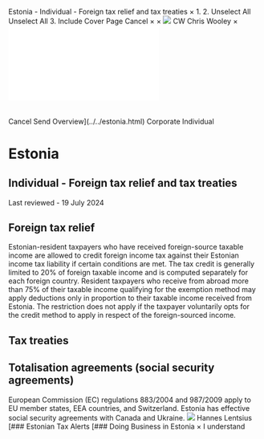 Estonia - Individual - Foreign tax relief and tax treaties
×
1.
2.
Unselect All
Unselect All
3.
Include Cover Page
Cancel
×
×
![](../../-/media/world-wide-tax-summaries/attachments/global---chris-wooley.ashx%3Frev=ac5e5f3223b34096b1afc2a6009c7320&revision=ac5e5f32-23b3-4096-b1af-c2a6009c7320&hash=859B7ADC84DC2CBEC9760E9E6EE7DE6D0A8BFCDF)
CW
Chris Wooley
×
![](foreign-tax-relief-and-tax-treaties.html)
######
Cancel
Send
Overview](../../estonia.html)
Corporate
Individual
# Estonia
## Individual - Foreign tax relief and tax treaties
Last reviewed - 19 July 2024
## Foreign tax relief
Estonian-resident taxpayers who have received foreign-source taxable income are allowed to credit foreign income tax against their Estonian income tax liability if certain conditions are met. The tax credit is generally limited to 20% of foreign taxable income and is computed separately for each foreign country.
Resident taxpayers who receive from abroad more than 75% of their taxable income qualifying for the exemption method may apply deductions only in proportion to their taxable income received from Estonia. The restriction does not apply if the taxpayer voluntarily opts for the credit method to apply in respect of the foreign-sourced income.
## Tax treaties
## Totalisation agreements (social security agreements)
European Commission (EC) regulations 883/2004 and 987/2009 apply to EU member states, EEA countries, and Switzerland.
Estonia has effective social security agreements with Canada and Ukraine.
![](../../-/media/world-wide-tax-summaries/attachments/estonia---hannes_lentsius.ashx%3Frev=31f88e16b03b44cbbfa48d1a5b28f7b6&revision=31f88e16-b03b-44cb-bfa4-8d1a5b28f7b6&hash=1B232B35B005C29B4211D624E8D01BC29E7ADF61)
Hannes Lentsius
[### Estonian Tax Alerts
[### Doing Business in Estonia
×
I understand